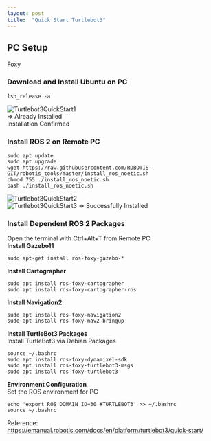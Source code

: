 ```yaml
---
layout: post
title:  "Quick Start Turtlebot3"
---
```


## PC Setup
Foxy <br/>
### Download and Install Ubuntu on PC
```
lsb_release -a
```
![Turtlebot3QuickStart1](https://github.com/growingpenguin/growingpenguin.github.io/assets/110277903/d91f1b0b-6f13-4eb5-b19a-5df2f7a8e7af) <br/>
=> Already Installed <br/>
Installation Confirmed <br/>

### Install ROS 2 on Remote PC
```
sudo apt update
sudo apt upgrade
wget https://raw.githubusercontent.com/ROBOTIS-GIT/robotis_tools/master/install_ros_noetic.sh
chmod 755 ./install_ros_noetic.sh 
bash ./install_ros_noetic.sh
```
![Turtlebot3QuickStart2](https://github.com/growingpenguin/growingpenguin.github.io/assets/110277903/64140fc9-e0e9-42d8-bff1-9a522087c0d6) <br/>
![Turtlebot3QuickStart3](https://github.com/growingpenguin/growingpenguin.github.io/assets/110277903/16df733f-7794-4624-9498-6fcff3e1d73e)
=> Successfully Installed <br/>

### Install Dependent ROS 2 Packages
Open the terminal with Ctrl+Alt+T from Remote PC <br/>
**Install Gazebo11**  <br/>
```
sudo apt-get install ros-foxy-gazebo-*
```
**Install Cartographer** <br/>
```
sudo apt install ros-foxy-cartographer
sudo apt install ros-foxy-cartographer-ros
```
**Install Navigation2** <br/>
```
sudo apt install ros-foxy-navigation2
sudo apt install ros-foxy-nav2-bringup
```
**Install TurtleBot3 Packages** <br/>
Install TurtleBot3 via Debian Packages <br/>
```
source ~/.bashrc
sudo apt install ros-foxy-dynamixel-sdk
sudo apt install ros-foxy-turtlebot3-msgs
sudo apt install ros-foxy-turtlebot3
```
**Environment Configuration** <br/>
Set the ROS environment for PC <br/>
```
echo 'export ROS_DOMAIN_ID=30 #TURTLEBOT3' >> ~/.bashrc
source ~/.bashrc
```

Reference: <br/>
https://emanual.robotis.com/docs/en/platform/turtlebot3/quick-start/ <br/>
